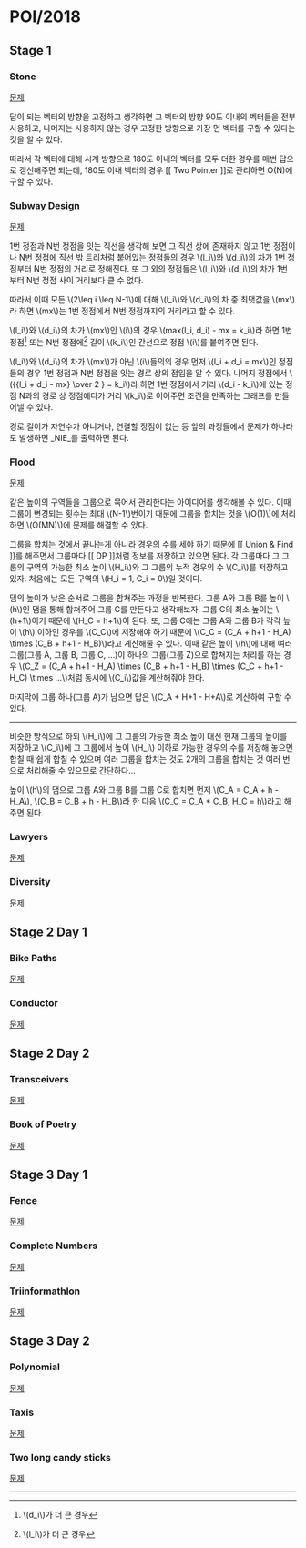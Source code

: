 # POI/2018
## Stage 1
### Stone
[문제](https://szkopul.edu.pl/problemset/problem/NZSCUwz2ACePsBKuVCIVzrRt/site/?key=statement)

답이 되는 벡터의 방향을 고정하고 생각하면 그 벡터의 방향 90도 이내의 벡터들을 전부 사용하고, 나머지는 사용하지 않는 경우 고정한 방향으로 가장 먼 벡터를 구할 수 있다는 것을 알 수 있다. 

따라서 각 벡터에 대해 시계 방향으로 180도 이내의 벡터를 모두 더한 경우를 매번 답으로 갱신해주면 되는데, 180도 이내 벡터의 경우 [[ Two Pointer ]]로 관리하면 O(N)에 구할 수 있다.

### Subway Design
[문제](https://szkopul.edu.pl/problemset/problem/vvd6w7n7EXFVEg3nkqGxEirV/site/?key=statement)

1번 정점과 N번 정점을 잇는 직선을 생각해 보면 그 직선 상에 존재하지 않고 1번 정점이나 N번 정점에 직선 밖 트리처럼 붙어있는 정점들의 경우 \\(l_i\\)와 \\(d_i\\)의 차가 1번 정점부터 N번 정점의 거리로 정해진다. 또 그 외의 정점들은 \\(l_i\\)와 \\(d_i\\)의 차가 1번 부터 N번 정점 사이 거리보다 클 수 없다. 

따라서 이때 모든 \\(2\leq i \leq N-1\\)에 대해 \\(l_i\\)와 \\(d_i\\)의 차 중 최댓값을 \\(mx\\)라 하면 \\(mx\\)는 1번 정점에서 N번 정점까지의 거리라고 할 수 있다. 

\\(l_i\\)와 \\(d_i\\)의 차가 \\(mx\\)인 \\(i\\)의 경우 \\(max(l_i, d_i) - mx = k_i\\)라 하면 1번 정점[^1] 또는 N번 정점에[^2] 길이 \\(k_i\\)인 간선으로 정점 \\(i\\)를 붙여주면 된다.

\\(l_i\\)와 \\(d_i\\)의 차가 \\(mx\\)가 아닌 \\(i\\)들의의 경우 먼저 \\(l_i + d_i = mx\\)인 정점들의 경우 1번 정점과 N번 정점을 잇는 경로 상의 점임을 알 수 있다.  나머지 정점에서 \\({{l_i + d_i - mx} \over 2 } = k_i\\)라 하면 1번 정점에서 거리 \\(d_i - k_i\\)에 있는 정점 N과의 경로 상 정점에다가 거리 \\(k_i\\)로 이어주면 조건을 만족하는 그래프를 만들어낼 수 있다.

경로 길이가 자연수가 아니거나, 연결할 정점이 없는 등 앞의 과정들에서 문제가 하나라도 발생하면 _NIE_를 출력하면 된다.

### Flood
[문제](https://szkopul.edu.pl/problemset/problem/xCiDtZ0ZX70fyac1Sav8d37J/site/?key=statement)

같은 높이의 구역들을 그룹으로 묶어서 관리한다는 아이디어를 생각해볼 수 있다. 이때 그룹이 변경되는 횟수는 최대 \\(N-1\\)번이기 때문에 그룹을 합치는 것을 \\(O(1)\\)에 처리하면 \\(O(MN)\\)에 문제를 해결할 수 있다. 

그룹을 합치는 것에서 끝나는게 아니라 경우의 수를 세야 하기 때문에 [[ Union & Find ]]를 해주면서 그룹마다 [[ DP ]]처럼 정보를 저장하고 있으면 된다. 각 그룹마다 그 그룹의 구역의 가능한 최소 높이 \\(H_i\\)와 그 그룹의 누적 경우의 수 \\(C_i\\)를 저장하고 있자. 처음에는 모든 구역의 \\(H_i = 1, C_i = 0\\)일 것이다. 

댐의 높이가 낮은 순서로 그룹을 합쳐주는 과정을 반복한다. 그룹 A와 그룹 B를 높이 \\(h\\)인 댐을 통해 합쳐주어 그룹 C를 만든다고 생각해보자. 그룹 C의 최소 높이는 \\(h+1\\)이기 때문에 \\(H_C = h+1\\)이 된다. 또, 그룹 C에는 그룹 A와 그룹 B가 각각 높이 \\(h\\) 이하인 경우를 \\(C_C\\)에 저장해야 하기 때문에 \\(C_C = (C_A + h+1 - H_A) \times (C_B + h+1 - H_B)\\)라고 계산해줄 수 있다. 이때 같은 높이 \\(h\\)에 대해 여러 그룹(그룹 A, 그룹 B, 그룹 C, ...)이 하나의 그룹(그룹 Z)으로 합쳐지는 처리를 하는 경우 \\(C_Z = (C_A + h+1 - H_A) \times (C_B + h+1 - H_B) \times (C_C + h+1 - H_C) \times ...\\)처럼 동시에 \\(C_i\\)값을 계산해줘야 한다.

마지막에 그룹 하나(그룹 A)가 남으면 답은 \\(C_A + H+1 - H+A\\)로 계산하여 구할 수 있다.

___

비슷한 방식으로 하되 \\(H_i\\)에 그 그룹의 가능한 최소 높이 대신 현재 그룹의 높이를 저장하고 \\(C_i\\)에 그 그룹에서 높이 \\(H_i\\) 이하로 가능한 경우의 수를 저장해 놓으면 합칠 때 쉽게 합칠 수 있으며 여러 그룹을 합치는 것도 2개의 그룹을 합치는 것 여러 번으로 처리해줄 수 있으므로 간단하다... 

높이 \\(h\\)의 댐으로 그룹 A와 그룹 B를 그룹 C로 합치면 먼저 \\(C_A = C_A + h - H_A\\), \\(C_B = C_B + h - H_B\\)라 한 다음 \\(C_C = C_A * C_B, H_C = h\\)라고 해주면 된다.

### Lawyers
[문제](https://szkopul.edu.pl/problemset/problem/KkN5UonnNGIG3AuMqoI6xr62/site/?key=statement)

### Diversity
[문제](https://szkopul.edu.pl/problemset/problem/eHGwrk9xShVF-z_2f7K4Yyb_/site/?key=statement)

## Stage 2 Day 1

### Bike Paths
[문제](https://szkopul.edu.pl/problemset/problem/aKKSmtjWTtDOEHDqnmQ3-eAA/site/?key=statement)

### Conductor
[문제](https://szkopul.edu.pl/problemset/problem/lbADmW7d353d0F0iw4kXTjsl/site/?key=statement)

## Stage 2 Day 2

### Transceivers
[문제](https://szkopul.edu.pl/problemset/problem/GmAagCBetbskP0qiKlgVd-6A/site/?key=statement)

### Book of Poetry
[문제](https://szkopul.edu.pl/problemset/problem/Hhip15j-8Ro2dOb_4oB98C-G/site/?key=statement)

## Stage 3 Day 1

### Fence
[문제](https://szkopul.edu.pl/problemset/problem/guoc36QCEe4q47qruYB7HBV-/site/?key=statement)

### Complete Numbers
[문제](https://szkopul.edu.pl/problemset/problem/GfNdWdsmfgHxoByl0ETuZW9c/site/?key=statement)

### Triinformathlon
[문제](https://szkopul.edu.pl/problemset/problem/URPMk7vthz60i1J3MT3XbIIO/site/?key=statement)

## Stage 3 Day 2

### Polynomial
[문제](https://szkopul.edu.pl/problemset/problem/9JvSAnyf5d1FlPAEXEdUAtCz/site/?key=statement)

### Taxis
[문제](https://szkopul.edu.pl/problemset/problem/pxbqUTPy3IuPDul9FdT2_Sth/site/?key=statement)

### Two long candy sticks
[문제](https://szkopul.edu.pl/problemset/problem/Kmofhbw9cTx06gSZg-C5MiBU/site/?key=statement) 


----

[^1]: \\(d_i\\)가 더 큰 경우
[^2]: \\(l_i\\)가 더 큰 경우
